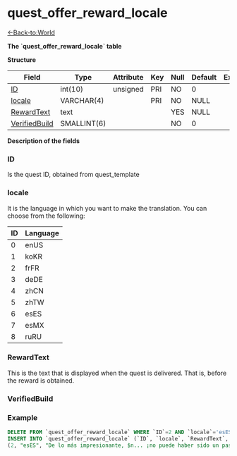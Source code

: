 # quest\_offer\_reward\_locale

[<-Back-to:World](database-world.md)

**The \`quest\_offer\_reward\_locale\` table**

**Structure**

| Field              | Type        | Attribute | Key | Null | Default | Extra | Comment |
|--------------------|-------------|-----------|-----|------|---------|-------|---------|
| [ID][1]            | int(10)     | unsigned  | PRI | NO   | 0       |       |         |
| [locale][2]        | VARCHAR(4)  |           | PRI | NO   | NULL    |       |         |
| [RewardText][3]    | text        |           |     | YES  | NULL    |       |         |
| [VerifiedBuild][4] | SMALLINT(6) |           |     | NO   | 0       |       |         |

[1]: #id
[2]: #locale
[3]: #rewardtext
[4]: #verifiedbuild

**Description of the fields**

### ID

Is the quest ID, obtained from quest_template

### locale

It is the language in which you want to make the translation.
You can choose from the following:

| ID | Language |
|----|----------|
| 0  | enUS     |
| 1  | koKR     |
| 2  | frFR     |
| 3  | deDE     |
| 4  | zhCN     |
| 5  | zhTW     |
| 6  | esES     |
| 7  | esMX     |
| 8  | ruRU     |

### RewardText

This is the text that is displayed when the quest is delivered. That is, before the reward is obtained.

### VerifiedBuild

### Example
```sql
DELETE FROM `quest_offer_reward_locale` WHERE `ID`=2 AND `locale`='esES';
INSERT INTO `quest_offer_reward_locale` (`ID`, `locale`, `RewardText`, `VerifiedBuild`) VALUES
(2, "esES", "De lo más impresionante, $n... ¡no puede haber sido un paseo conseguir la garra de Garrafilada! ¡La Caza de Vallefresno te está yendo bien!$B$BGarrafilada lleva muchos años aterrorizando a los peones de los aserraderos cuando se trasladan a Puesto del Hachazo y se cruzan en su ruta. No lo dudes, cuando se corra la voz de que doblegaste a ese monstruo, ¡se escucharán muchas canciones alabando tu valor en los campamentos y aserraderos de todo Vallefresno!", 0);
```
